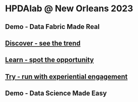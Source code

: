 # HPDAlab @ New Orleans 2023


## Demo - Data Fabric Made Real


## [Discover - see the trend](f01-discover.md)


## [Learn - spot the opportunity](f02-learn.md)


## [Try - run with experiential engagement](f03-try.md)


## Demo - Data Science Made Easy
